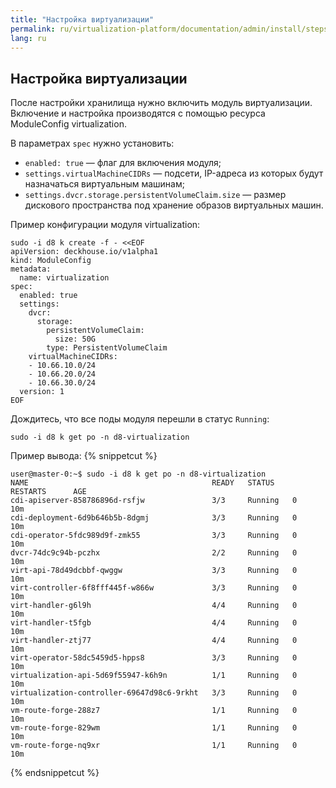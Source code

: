 ```yaml
---
title: "Настройка виртуализации"
permalink: ru/virtualization-platform/documentation/admin/install/steps/virtualization.html
lang: ru
---
```


## Настройка виртуализации

После настройки хранилища нужно включить модуль виртуализации. Включение и настройка производятся с помощью ресурса ModuleConfig virtualization.

В параметрах `spec` нужно установить:
- `enabled: true` — флаг для включения модуля;
- `settings.virtualMachineCIDRs` — подсети, IP-адреса из которых будут назначаться виртуальным машинам;
- `settings.dvcr.storage.persistentVolumeClaim.size` — размер дискового пространства под хранение образов виртуальных машин.

Пример конфигурации модуля virtualization:

```shell
sudo -i d8 k create -f - <<EOF
apiVersion: deckhouse.io/v1alpha1
kind: ModuleConfig
metadata:
  name: virtualization
spec:
  enabled: true
  settings:
    dvcr:
      storage:
        persistentVolumeClaim:
          size: 50G
        type: PersistentVolumeClaim
    virtualMachineCIDRs:
    - 10.66.10.0/24
    - 10.66.20.0/24
    - 10.66.30.0/24
  version: 1
EOF
```

Дождитесь, что все поды модуля перешли в статус `Running`:

```shell
sudo -i d8 k get po -n d8-virtualization
```

  Пример вывода:
  {% snippetcut %}
  ```console
  user@master-0:~$ sudo -i d8 k get po -n d8-virtualization
  NAME                                         READY   STATUS    RESTARTS      AGE
  cdi-apiserver-858786896d-rsfjw               3/3     Running   0             10m
  cdi-deployment-6d9b646b5b-8dgmj              3/3     Running   0             10m
  cdi-operator-5fdc989d9f-zmk55                3/3     Running   0             10m
  dvcr-74dc9c94b-pczhx                         2/2     Running   0             10m
  virt-api-78d49dcbbf-qwggw                    3/3     Running   0             10m
  virt-controller-6f8fff445f-w866w             3/3     Running   0             10m
  virt-handler-g6l9h                           4/4     Running   0             10m
  virt-handler-t5fgb                           4/4     Running   0             10m
  virt-handler-ztj77                           4/4     Running   0             10m
  virt-operator-58dc5459d5-hpps8               3/3     Running   0             10m
  virtualization-api-5d69f55947-k6h9n          1/1     Running   0             10m
  virtualization-controller-69647d98c6-9rkht   3/3     Running   0             10m
  vm-route-forge-288z7                         1/1     Running   0             10m
  vm-route-forge-829wm                         1/1     Running   0             10m
  vm-route-forge-nq9xr                         1/1     Running   0             10m
  ```
  {% endsnippetcut %}
